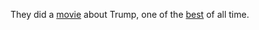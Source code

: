 They did a <a href="https://www.youtube.com/watch?v=qo5jJpHtI1Y">movie</a> about Trump, one of the <a href="https://www.metacritic.com/movie/goodfellas">best</a> of all time.
